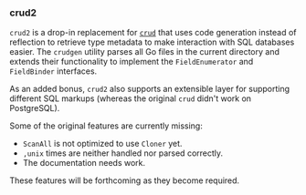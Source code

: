### crud2

`crud2` is a drop-in replacement for [`crud`](https://github.com/lye/crud) that uses code generation instead of reflection to retrieve type metadata to make interaction with SQL databases easier. The `crudgen` utility parses all Go files in the current directory and extends their functionality to implement the `FieldEnumerator` and `FieldBinder` interfaces.

As an added bonus, `crud2` also supports an extensible layer for supporting different SQL markups (whereas the original `crud` didn't work on PostgreSQL).

Some of the original features are currently missing:

 * `ScanAll` is not optimized to use `Cloner` yet.
 * `,unix` times are neither handled nor parsed correctly.
 * The documentation needs work.

These features will be forthcoming as they become required.
